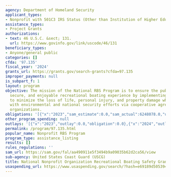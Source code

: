 ```yaml
---
agency: Department of Homeland Security
applicant_types:
- Nonprofit with 501C3 IRS Status (Other than Institution of Higher Education)
assistance_types:
- Project Grants
authorizations:
- text: 46 U.S.C. &sect; 131.
  url: https://www.govinfo.gov/link/uscode/46/131
beneficiary_types:
- Anyone/general public
categories: []
cfda: '97.135'
fiscal_year: '2024'
grants_url: https://grants.gov/search-grants?cfda=97.135
improper_payments: null
is_subpart_f: 1
layout: program
objective: The mission of the National RBS Program is to ensure the public has a safe,
  secure, and enjoyable recreational boating experience by implementing programs designed
  to minimize the loss of life, personal injury, and property damage while cooperating
  with environmental and national security efforts via cooperative agreements to nonprofit
  organizations.
obligations: '[{"x":"2023","sam_estimate":0.0,"sam_actual":6248078.0,"usa_spending_actual":0.0},{"x":"2024","sam_estimate":0.0,"sam_actual":5641121.0,"usa_spending_actual":0.0},{"x":"2025","sam_estimate":0.0,"sam_actual":6521341.0,"usa_spending_actual":0.0}]'
other_program_spending: null
outlays: '[{"x":"2023","outlay":0.0,"obligation":0.0},{"x":"2024","outlay":0.0,"obligation":0.0},{"x":"2025","outlay":0.0,"obligation":0.0}]'
permalink: /program/97.135.html
popular_name: Nonprofit RBS Program
program_type: assistance_listing
results: []
rules_regulations: ''
sam_url: https://sam.gov/fal/aa490911e5f3494b9a09035b62d2ca56/view
sub-agency: United States Coast Guard (USCG)
title: National Nonprofit Organization Recreational Boating Safety Grant Program
usaspending_url: https://www.usaspending.gov/search/?hash=e69189d505394310b2f2e75762ce93b5
---
```

